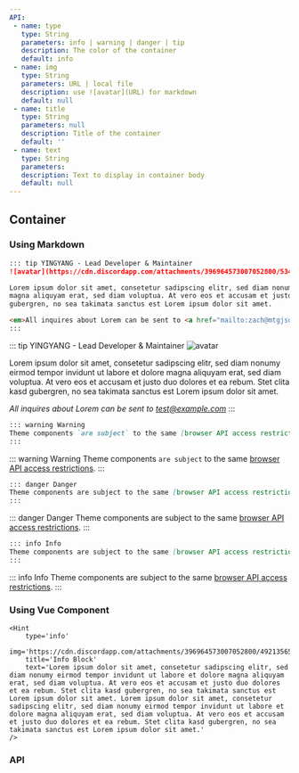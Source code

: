 ```yaml
---
API:
 - name: type
   type: String
   parameters: info | warning | danger | tip
   description: The color of the container
   default: info
 - name: img
   type: String
   parameters: URL | local file
   description: use ![avatar](URL) for markdown
   default: null
 - name: title
   type: String
   parameters: null
   description: Title of the container
   default: ''
 - name: text
   type: String
   parameters:
   description: Text to display in container body
   default: null
---
```


## Container

### Using Markdown
```md
::: tip YINGYANG - Lead Developer & Maintainer
![avatar](https://cdn.discordapp.com/attachments/396964573007052800/534165823645024296/YingYang.gif)

Lorem ipsum dolor sit amet, consetetur sadipscing elitr, sed diam nonumy eirmod tempor invidunt ut labore et dolore 
magna aliquyam erat, sed diam voluptua. At vero eos et accusam et justo duo dolores et ea rebum. Stet clita kasd 
gubergren, no sea takimata sanctus est Lorem ipsum dolor sit amet.

<em>All inquires about Lorem can be sent to <a href="mailto:zach@mtgjson.com">test@example.com</a></em>
:::
```
::: tip YINGYANG - Lead Developer & Maintainer
![avatar](https://cdn.discordapp.com/attachments/396964573007052800/534165823645024296/YingYang.gif)

Lorem ipsum dolor sit amet, consetetur sadipscing elitr, sed diam nonumy eirmod tempor invidunt ut labore et dolore 
magna aliquyam erat, sed diam voluptua. At vero eos et accusam et justo duo dolores et ea rebum. Stet clita kasd 
gubergren, no sea takimata sanctus est Lorem ipsum dolor sit amet.

<em>All inquires about Lorem can be sent to <a href="mailto:zach@mtgjson.com">test@example.com</a></em>
:::

```md
::: warning Warning
Theme components `are subject` to the same [browser API access restrictions](./markdown.md).
:::
```
::: warning Warning
Theme components `are subject` to the same [browser API access restrictions](./README.md).
:::

```md
::: danger Danger
Theme components are subject to the same [browser API access restrictions](./markdown.md).
:::
```
::: danger Danger
Theme components are subject to the same [browser API access restrictions](./markdown.md).
:::

```md
::: info Info
Theme components are subject to the same [browser API access restrictions](./README.md).
:::
```
::: info Info
Theme components are subject to the same [browser API access restrictions](./README.md).
:::

### Using Vue Component
```
<Hint
    type='info'
    img='https://cdn.discordapp.com/attachments/396964573007052800/492135655233683458/PaladinHypeMain.gif'
    title='Info Block'
    text='Lorem ipsum dolor sit amet, consetetur sadipscing elitr, sed diam nonumy eirmod tempor invidunt ut labore et dolore magna aliquyam erat, sed diam voluptua. At vero eos et accusam et justo duo dolores et ea rebum. Stet clita kasd gubergren, no sea takimata sanctus est Lorem ipsum dolor sit amet. Lorem ipsum dolor sit amet, consetetur sadipscing elitr, sed diam nonumy eirmod tempor invidunt ut labore et dolore magna aliquyam erat, sed diam voluptua. At vero eos et accusam et justo duo dolores et ea rebum. Stet clita kasd gubergren, no sea takimata sanctus est Lorem ipsum dolor sit amet.'
/>
```

<Hint
    type='info'
    img='https://cdn.discordapp.com/attachments/396964573007052800/492135655233683458/PaladinHypeMain.gif'
    title='Info Block'
    text='Lorem ipsum dolor sit amet, consetetur sadipscing elitr, sed diam nonumy eirmod tempor invidunt ut labore et dolore magna aliquyam erat, sed diam voluptua. At vero eos et accusam et justo duo dolores et ea rebum. Stet clita kasd gubergren, no sea takimata sanctus est Lorem ipsum dolor sit amet. Lorem ipsum dolor sit amet, consetetur sadipscing elitr, sed diam nonumy eirmod tempor invidunt ut labore et dolore magna aliquyam erat, sed diam voluptua. At vero eos et accusam et justo duo dolores et ea rebum. Stet clita kasd gubergren, no sea takimata sanctus est Lorem ipsum dolor sit amet.'
/>

### API
